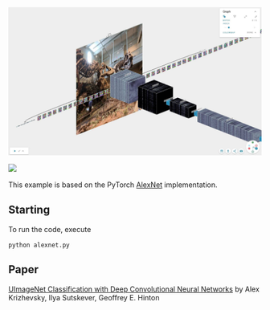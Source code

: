 ![](alexnet.jpg)

[![](https://app.efemarai.com/view_model_button)](https://app.efemarai.com/view?id=regb7leYMRNhUQQD)

This example is based on the PyTorch [AlexNet](https://paperswithcode.com/method/alexnet) implementation.


## Starting

To run the code, execute

```
python alexnet.py
```

## Paper

[UImageNet Classification with Deep Convolutional Neural Networks](https://proceedings.neurips.cc/paper/2012/hash/c399862d3b9d6b76c8436e924a68c45b-Abstract.html)
by Alex Krizhevsky, Ilya Sutskever, Geoffrey E. Hinton